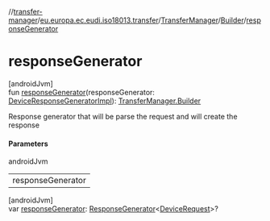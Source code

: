//[transfer-manager](../../../../index.md)/[eu.europa.ec.eudi.iso18013.transfer](../../index.md)/[TransferManager](../index.md)/[Builder](index.md)/[responseGenerator](response-generator.md)

# responseGenerator

[androidJvm]\
fun [responseGenerator](response-generator.md)(responseGenerator: [DeviceResponseGeneratorImpl](../../../eu.europa.ec.eudi.iso18013.transfer.response/-device-response-generator-impl/index.md)): [TransferManager.Builder](index.md)

Response generator that will be parse the request and will create the response

#### Parameters

androidJvm

| |
|---|
| responseGenerator |

[androidJvm]\
var [responseGenerator](response-generator.md): [ResponseGenerator](../../../eu.europa.ec.eudi.iso18013.transfer.response/-response-generator/index.md)&lt;[DeviceRequest](../../../eu.europa.ec.eudi.iso18013.transfer.response/-device-request/index.md)&gt;?
